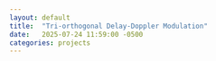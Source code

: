 ```yaml
---
layout: default
title:  "Tri-orthogonal Delay-Doppler Modulation"
date:   2025-07-24 11:59:00 -0500
categories: projects
---
```


